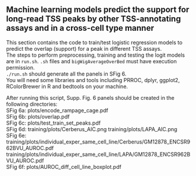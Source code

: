 ## Machine learning models predict the support for long-read TSS peaks by other TSS-annotating assays and in a cross-cell type manner

This section contains the code to train/test logistic regression models to predict the overlap (support) for a peak in different TSS assays.\
The steps to perform preprocessing, training and testing the logit models are in `run.sh`. `.sh` files and `bigWigAverageOverBed` must have execution permission. \
`./run.sh` should generate all the panels in SFig 6. \
You will need some libraries and tools including  PRROC, dplyr, ggplot2, RColorBrewer in R and bedtools on your machine.

After running this script, Supp. Fig. 6 panels should be created in the following directories: \
SFig 6a: plots/encode_rampage_cage.pdf \
SFig 6b: plots/overlap.pdf \
SFig 6c: plots/test_train_set_peaks.pdf \
SFig 6d: training/plots/Cerberus_AIC.png  training/plots/LAPA_AIC.png \
SFig 6e: training/plots/individual_exper_same_cell_line/Cerberus/GM12878_ENCSR962BVU_AUROC.pdf training/plots/individual_exper_same_cell_line/LAPA/GM12878_ENCSR962BVU_AUROC.pdf \
SFig 6f: plots/AUROC_diff_cell_line_boxplot.pdf
